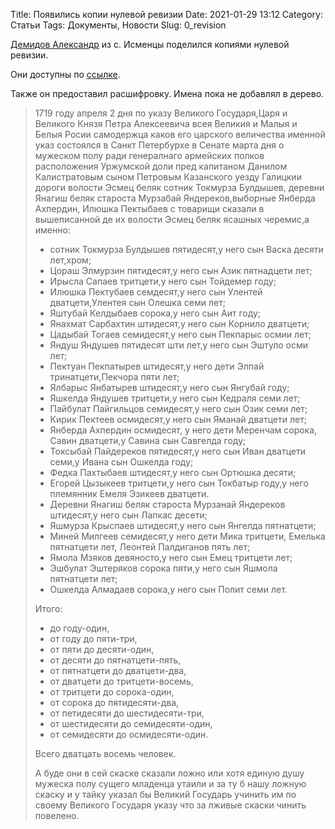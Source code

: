 Title: Появились копии нулевой ревизии
Date: 2021-01-29 13:12
Category: Статьи
Tags: Документы, Новости
Slug: 0_revision

[Демидов Александр](https://vk.com/id242433698) из с. Исменцы поделился копиями нулевой ревизии.

Они доступны по [ссылке]({static}/pdfs/0_revision_1719.pdf).

Также он предоставил расшифровку. Имена пока не добавлял в дерево.

> 1719 году апреля 2 дня по указу Великого Государя,Царя и Великого Князя Петра Алексеевича всея Великия и Малыя и Белыя Росии самодержца каков его царского величества именной указ состоялся в Санкт Петербурхе в Сенате марта дня о мужеском полу ради генералнаго армейских полков расположения Уржумской доли пред капитаном Данилом Калистратовым сыном Петровым Казанского уезду Галицкии дороги волости Эсмец беляк сотник Токмурза Булдышев, деревни Янагиш беляк староста Мурзабай Яндереков,выборные Янберда Ахпердин, Илюшка Пектыбаев с товарищи сказали в вышеписанной де их волости Эсмец беляк ясашных черемис,а именно:
> 
> * сотник Токмурза Булдышев пятидесят,у него сын Васка десяти лет,хром;
> * Цораш Элмурзин пятидесят,у него сын Азик пятнадцети лет;
> * Ирысла Сапаев тритцети,у него сын Тойдемер году;
> * Илюшка Пектубаев семдесят,у него сын Улентей дватцети,Улентея сын Олешка семи лет;
> * Яштубай Келдыбаев сорока,у него сын Аит году;
> * Янахмат Сарбахтин штидесят,у него сын Корнило дватцети;
> * Цадыбай Тогаев семидесят,у него сын Пекпарыс осмии лет;
> * Яндуш Яндушев пятидесят шти лет,у него сын Эштуло осми лет;
> * Пектуан Пекпатырев штидесят,у него дети Элпай тринатцети,Пекчора пяти лет;
> * Ялбарыс  Янбатырев штидесят,у него сын Янгубай году;
> * Яшкелда Яндушев тритцети,у него сын Кедраля семи лет;
> * Пайбулат Пайгильцов семидесят,у него сын Озик семи лет;
> * Кирик Пектеев осмидесят,у него сын Яманай дватцети лет;
> * Янберда Ахпердин осмидесят, у него дети Меренчам сорока, Савин дватцети,у Савина сын Савгелда году;
> * Токсыбай Пайдереков пятидесят,у него сын Иван дватцети семи,у Ивана сын Ошкелда году;
> * Федка Пахтыбаев штидесят,у него сын Ортюшка десяти;
> * Егорей Цызыкеев тритцети,у него сын Токбатыр году,у него племянник Емеля Эзикеев дватцети.
> * Деревни Янагиш беляк староста Мурзанай Яндереков штидесят,у него сын Лапкас десети;
> * Яшмурза Крыспаев штидесят,у него сын Янгелда пятнатцети;
> * Миней Милгеев семидесят,у него дети Мика тритцети, Емелька пятнатцети лет, Леонтей Палдиганов пять лет;
> * Ямола Мзяков девяносто,у него сын Емец тритцети лет;
> * Эшбулат Эштеряков сорока пяти,у него сын Яшмола пятнатцети лет;
> * Ошкелда Алмадаев сорока,у него сын Полит семи лет.
> 
> Итого:
> * до году-один,
> * от году до пяти-три,
> * от пяти до десяти-один,
> * от десяти до пятнатцети-пять,
> * от пятнатцети до дватцети-два,
> * от дватцети до тритцети-восемь,
> * от тритцети до сорока-один,
> * от сорока до пятидесяти-два,
> * от петидесяти до шестидесяти-три,
> * от шестидесяти до семидесяти-один,
> * от семидесяти до осмидесяти-один.
> 
> Всего дватцать восемь человек.
> 
> А буде они в сей скаске сказали ложно или хотя единую душу мужеска полу сущего младенца утаили и за ту б нашу ложную скаску и у тайку указал бы Великий Государь учинить им по своему Великого Государя указу что за лживые скаски чинить повелено.



